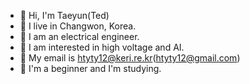 - 👋 Hi, I'm Taeyun(Ted) 
- 🌱 I live in Changwon, Korea.
- 👋 I am an electrical engineer.
- 👀 I am interested in high voltage and AI.
- 🌱 My email is htyty12@keri.re.kr(htyty12@gmail.com)
- 👀 I'm a beginner and I'm studying.
